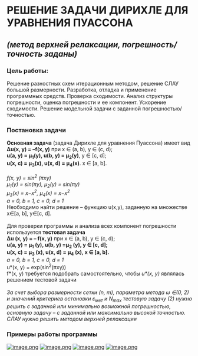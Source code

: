 # РЕШЕНИЕ ЗАДАЧИ ДИРИХЛЕ ДЛЯ УРАВНЕНИЯ ПУАССОНА
## _(метод верхней релаксации, погрешность/точность заданы)_

### **Цель работы:** 
Решение разностных схем итерационным методом, решение СЛАУ большой размерности. Разработка, отладка и применение программных средств. Проверка сходимости. Анализ структуры погрешности,
оценка погрешности и ее компонент. Ускорение сходимости. Решение модельной задачи с заданной погрешностью/точностью. 

### Постановка задачи
**Основная задача** (задача Дирихле для уравнения Пуассона) имеет вид <br>
**Δu(x, y) = –f(x, y)** при x ∈ (a, b), y ∈ (c, d); <br>
**u(a, y) = μ<sub>1</sub>(y), u(b, y) = μ<sub>2</sub>(y)**, y ∈ [c, d]; <br>
**u(x, c) = μ<sub>3</sub>(x), u(x, d) = μ<sub>4</sub>(x)**. x ∈ [a, b]. <br> <br>
_f(x, y) = sin<sup>2</sup> (πxy)_ <br>
_μ<sub>1</sub>(y) = sin(πy), μ<sub>2</sub>(y) = sin(πy)_ <br>
_μ<sub>3</sub>(x) = x−x<sup>2</sup>,  μ<sub>4</sub>(x) = x−x<sup>2</sup>_ <br>
_a = 0, b = 1, c = 0, d = 1_ <br>
Необходимо найти решение – функцию u(x,y), заданную на множестве x∈[a, b], y∈[c, d]. <br><br>
Для проверки программы и анализа всех компонент погрешности используется **тестовая задача** <br>
**Δu (x, y) = – f(x, y)** при x ∈ (a, b), y ∈ (c, d); <br>
**u(a, y) = μ<sub>1</sub> (y), u(b, y) =μ<sub>2</sub> (y), y ∈ [c, d];** <br>
**u(x, c) = μ<sub>3</sub> (x), u(x, d) = μ<sub>4</sub> (x), x ∈ [a, b].** <br>
_a = 0, b = 1, c = 0, d = 1_ <br>
u*(x, y) = exp(sin<sup>2</sup>(πxy)) <br>
f*(x, y) требуется подобрать самостоятельно, чтобы _u*(x, y)_ являлась решением тестовой задачи <br> <br>
_За счет выбора размерности сетки (n, m), параметра метода ω ∈(0, 2) и значений критериев остановки ε<sub>мет</sub> и N<sub>max</sub> тестовую задачу (2) нужно решить с заданной или минимально возможной погрешностью, основную задачу – с заданной или максимально высокой точностью. СЛАУ нужно решить методом верхней релаксации_



### Примеры работы программы
[![image.png](https://i.postimg.cc/7hR8tdrS/image.png)](https://postimg.cc/H8bhVSxL)
[![image.png](https://i.postimg.cc/Y9ystFDw/image.png)](https://postimg.cc/CBkNNRVv)
[![image.png](https://i.postimg.cc/DZ8KQnRr/image.png)](https://postimg.cc/hzWwcWDv)
[![image.png](https://i.postimg.cc/qMH9qsMH/image.png)](https://postimg.cc/mhVd6FHm)
